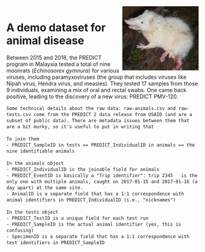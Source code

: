 <img align="right" src="Moonrats.png" width="200">

# A demo dataset for animal disease

Between 2015 and 2018, the PREDICT program in Malaysia tested a total of nine moonrats (_Echinosorex gymnura_) for various viruses, including paramyxoviruses (the group that includes viruses like Nipah virus, Hendra virus, and measles). They tested 17 samples from those 9 individuals, examining a mix of oral and rectal swabs. One came back positive, leading to the discovery of a new virus: PREDICT PMV-120.	

```
Some technical details about the raw data: raw-animals.csv and raw-tests.csv come from the PREDICT 2 data release from USAID (and are a subset of public data). There are metadata issues between them that are a bit murky, so it's useful to put in writing that 

To join them
- PREDICT_SampleID in tests == PREDICT_IndividualID in animals == the nine identifiable animals

In the animals object 
- PREDICT_IndividualID is the joinable field for animals
- PREDICT_EventID is basically a "Trip identifier": trip 2345	is the only one with multiple animals, caught on 2017-01-15	and 2017-01-16 (a day apart) at the same site.
- AnimalID is a separate field that has a 1:1 correspondence with animal identifiers in PREDICT_IndividualID (i.e., "nicknames") 

In the tests object
- PREDICT_TestID is a unique field for each test run
- PREDICT_SampleID is the actual animal identifier (yes, this is confusing)
- SpecimenID is a separate field that has a 1:1 correspondence with test identifiers in PREDICT_SampleID
```

